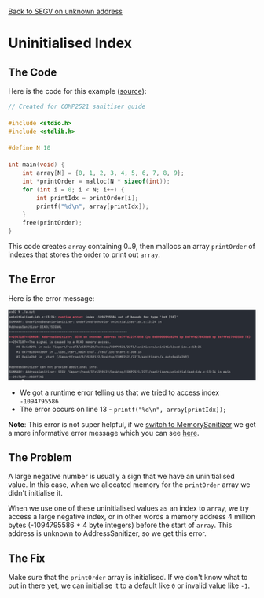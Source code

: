 [Back to SEGV on unknown address](..)

# Uninitialised Index

## The Code

Here is the code for this example ([source](uninitialised-idx.c)):

```c
// Created for COMP2521 sanitiser guide

#include <stdio.h>
#include <stdlib.h>

#define N 10

int main(void) {
    int array[N] = {0, 1, 2, 3, 4, 5, 6, 7, 8, 9};
    int *printOrder = malloc(N * sizeof(int));
    for (int i = 0; i < N; i++) {
        int printIdx = printOrder[i];
        printf("%d\n", array[printIdx]);
    }
    free(printOrder);
}

```

This code creates `array` containing 0..9, then mallocs an array `printOrder` of indexes that stores the order to print out `array`.

## The Error

Here is the error message:

![error message](error.png)

- We got a runtime error telling us that we tried to access index `-1094795586`
- The error occurs on line 13 - `printf("%d\n", array[printIdx]);`

**Note**: This error is not super helpful, if we [switch to MemorySanitizer](../../../sanitisers#switching-between-sanitisers) we get a more informative error message which you can see [here](../../use-of-uninitialized-value/uninitialised-idx).

## The Problem

A large negative number is usually a sign that we have an uninitialised value. In this case, when we allocated memory for the `printOrder` array we didn't initialise it.

When we use one of these uninitialised values as an index to `array`, we try access a large negative index, or in other words a memory address 4 million bytes (-1094795586 * 4 byte integers) before the start of `array`. This address is unknown to AddressSanitizer, so we get this error.

## The Fix

Make sure that the `printOrder` array is initialised. If we don't know what to put in there yet, we can initialise it to a default like `0` or invalid value  like `-1`.